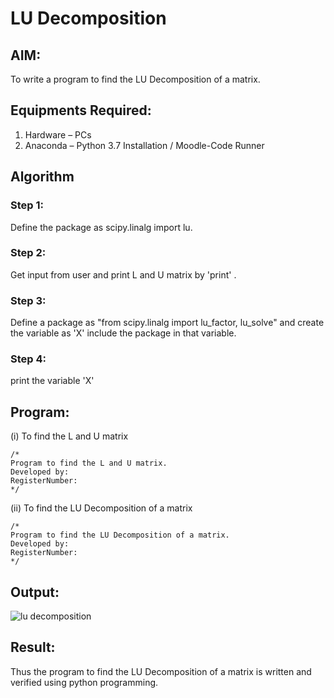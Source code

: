 # LU Decomposition 

## AIM:
To write a program to find the LU Decomposition of a matrix.

## Equipments Required:
1. Hardware – PCs
2. Anaconda – Python 3.7 Installation / Moodle-Code Runner

## Algorithm
### Step 1:
Define the package as scipy.linalg import lu.
### Step 2:
Get input from user and print L and U matrix by 'print' .
### Step 3:
Define a package as "from scipy.linalg import lu_factor, lu_solve" and create the variable as 'X' include the package in that variable.
### Step 4:
print the variable 'X'

## Program:
(i) To find the L and U matrix
```
/*
Program to find the L and U matrix.
Developed by: 
RegisterNumber: 
*/
```
(ii) To find the LU Decomposition of a matrix
```
/*
Program to find the LU Decomposition of a matrix.
Developed by: 
RegisterNumber: 
*/
```

## Output:
![lu decomposition]()


## Result:
Thus the program to find the LU Decomposition of a matrix is written and verified using python programming.


